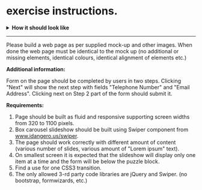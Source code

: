 # exercise instructions.


<details>
<summary><b>How it should look like</b></summary>
<img src="./assets/html_mockup.png" alt="">
</details>

<hr>
Please build a web page as per supplied mock-up and other images. When done the web page must be identical to the mock up (no additional or missing elements, identical colours, identical alignment of elements etc.)

**Additional information:**

Form on the page should be completed by users in two steps. Clicking "Next" will show the next step with fields "Telephone Number" and "Email Address". Clicking next on Step 2 part of the form should submit it.

**Requirements:**
1. Page should be built as fluid and responsive supporting screen widths from 320 to 1100 pixels.
2. Box carousel slideshow should be built using Swiper component from www.idangero.us/swiper.
3. The page should work correctly with different amount of content (various number of slides, various amount of "Lorem ipsum" text).
4. On smallest screen it is expected that the slideshow will display only one item at a time and the form will be below the puzzle block.
5. Find a use for one CSS3 transition.
6. The only allowed 3-rd party code libraries are jQuery and Swiper. (no bootstrap, formwizards, etc.)






